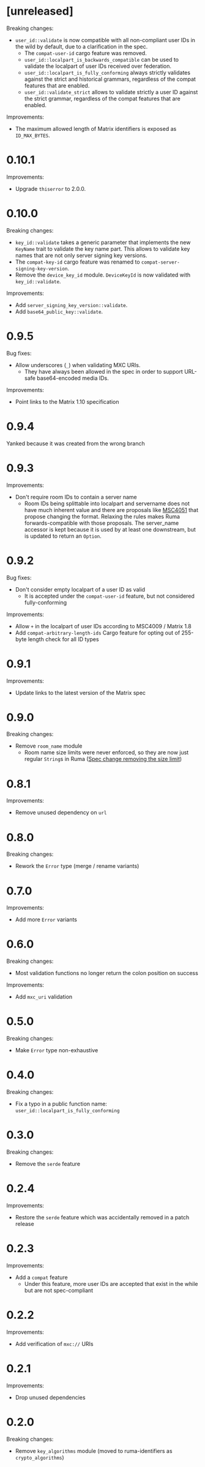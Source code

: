 # [unreleased]

Breaking changes:

- `user_id::validate` is now compatible with all non-compliant user IDs in the
  wild by default, due to a clarification in the spec.
  - The `compat-user-id` cargo feature was removed.
  - `user_id::localpart_is_backwards_compatible` can be used to validate the
    localpart of user IDs received over federation.
  - `user_id::localpart_is_fully_conforming` always strictly validates against
    the strict and historical grammars, regardless of the compat features that
    are enabled.
  - `user_id::validate_strict` allows to validate strictly a user ID against the
    strict grammar, regardless of the compat features that are enabled.

Improvements:

- The maximum allowed length of Matrix identifiers is exposed as `ID_MAX_BYTES`.

# 0.10.1

Improvements:

- Upgrade `thiserror` to 2.0.0.

# 0.10.0

Breaking changes:

- `key_id::validate` takes a generic parameter that implements the new `KeyName`
  trait to validate the key name part. This allows to validate key names that
  are not only server signing key versions.
- The `compat-key-id` cargo feature was renamed to
  `compat-server-signing-key-version`.
- Remove the `device_key_id` module. `DeviceKeyId` is now validated with
  `key_id::validate`.

Improvements:

- Add `server_signing_key_version::validate`.
- Add `base64_public_key::validate`.

# 0.9.5

Bug fixes:

- Allow underscores (`_`) when validating MXC URIs.
  - They have always been allowed in the spec in order to support URL-safe
    base64-encoded media IDs.

Improvements:

- Point links to the Matrix 1.10 specification

# 0.9.4

Yanked because it was created from the wrong branch

# 0.9.3

Improvements:

- Don't require room IDs to contain a server name
  - Room IDs being splittable into localpart and servername does not have
    much inherent value and there are proposals like [MSC4051] that propose
    changing the format. Relaxing the rules makes Ruma forwards-compatible
    with those proposals. The server_name accessor is kept because it is
    used by at least one downstream, but is updated to return an `Option`.

[MSC4051]: https://github.com/matrix-org/matrix-spec-proposals/pull/4051

# 0.9.2

Bug fixes:

- Don't consider empty localpart of a user ID as valid
  - It is accepted under the `compat-user-id` feature, but not considered
    fully-conforming

Improvements:

- Allow `+` in the localpart of user IDs according to MSC4009 / Matrix 1.8
- Add `compat-arbitrary-length-ids` Cargo feature for opting out of 255-byte
  length check for all ID types

# 0.9.1

Improvements:

* Update links to the latest version of the Matrix spec

# 0.9.0

Breaking changes:

* Remove `room_name` module
  * Room name size limits were never enforced, so they are now just regular
    `String`s in Ruma ([Spec change removing the size limit][spec])

[spec]: https://github.com/matrix-org/matrix-spec-proposals/pull/3669

# 0.8.1

Improvements:

* Remove unused dependency on `url`

# 0.8.0

Breaking changes:

* Rework the `Error` type (merge / rename variants)

# 0.7.0

Improvements:

* Add more `Error` variants

# 0.6.0

Breaking changes:

* Most validation functions no longer return the colon position on success

Improvements:

* Add `mxc_uri` validation

# 0.5.0

Breaking changes:

* Make `Error` type non-exhaustive

# 0.4.0

Breaking changes:

* Fix a typo in a public function name: `user_id::localpart_is_fully_conforming`

# 0.3.0

Breaking changes:

* Remove the `serde` feature

# 0.2.4

Improvements:

* Restore the `serde` feature which was accidentally removed in a patch release

# 0.2.3

Improvements:

* Add a `compat` feature
  * Under this feature, more user IDs are accepted that exist in the while but are not
    spec-compliant

# 0.2.2

Improvements:

* Add verification of `mxc://` URIs

# 0.2.1

Improvements:

* Drop unused dependencies

# 0.2.0

Breaking changes:

* Remove `key_algorithms` module (moved to ruma-identifiers as `crypto_algorithms`)
